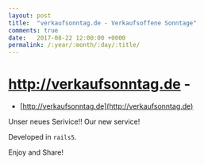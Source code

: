 ```yaml
---
layout: post
title:  "verkaufsonntag.de - Verkaufsoffene Sonntage"
comments: true
date:   2017-08-22 12:00:00 +0000
permalink: /:year/:month/:day/:title/
---
```


# http://verkaufsonntag.de - 

* [http://verkaufsonntag.de](http://verkaufsonntag.de)

Unser neues Serivice!! Our new service!

Developed in `rails5`.

Enjoy and Share!
